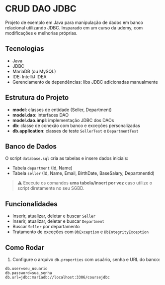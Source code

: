 # CRUD DAO JDBC

Projeto de exemplo em Java para manipulação de dados em banco relacional utilizando JDBC. Insparado em um curso da udemy, com modificações e melhorias próprias.

## Tecnologias

- Java
- JDBC
- MariaDB (ou MySQL)
- IDE: IntelliJ IDEA
- Gerenciamento de dependências: libs JDBC adicionadas manualmente

## Estrutura do Projeto

- **model**: classes de entidade (Seller, Department)  
- **model.dao**: interfaces DAO  
- **model.dao.impl**: implementação JDBC dos DAOs  
- **db**: classe de conexão com banco e exceções personalizadas  
- **db.application**: classes de teste `SellerTest` e `DepartmentTest`  

## Banco de Dados

O script `database.sql` cria as tabelas e insere dados iniciais:

- Tabela `department` (Id, Name)  
- Tabela `seller` (Id, Name, Email, BirthDate, BaseSalary, DepartmentId)  

> ⚠️ Execute os comandos **uma tabela/insert por vez** caso utilize o script diretamente no seu SGBD.

## Funcionalidades

- Inserir, atualizar, deletar e buscar `Seller`  
- Inserir, atualizar, deletar e buscar `Department`  
- Buscar `Seller` por departamento  
- Tratamento de exceções com `DbException` e `DbIntegrityException`  

## Como Rodar

1. Configure o arquivo `db.properties` com usuário, senha e URL do banco:

```properties
db.user=seu_usuario
db.password=sua_senha
db.url=jdbc:mariadb://localhost:3306/coursejdbc
